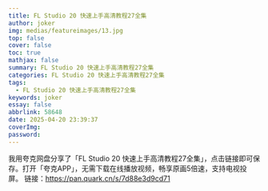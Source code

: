 ```yaml
---
title: FL Studio 20 快速上手高清教程27全集
author: joker
img: medias/featureimages/13.jpg
top: false
cover: false
toc: true
mathjax: false
summary: FL Studio 20 快速上手高清教程27全集
categories: FL Studio 20 快速上手高清教程27全集
tags:
  - FL Studio 20 快速上手高清教程27全集
keywords: joker
essay: false
abbrlink: 58648
date: 2025-04-20 23:39:37
coverImg:
password:
---
```


我用夸克网盘分享了「FL Studio 20 快速上手高清教程27全集」，点击链接即可保存。打开「夸克APP」，无需下载在线播放视频，畅享原画5倍速，支持电视投屏。
链接：https://pan.quark.cn/s/7d88e3d9cd71

